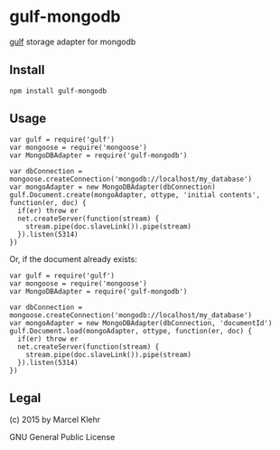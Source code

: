 # gulf-mongodb
[gulf](http://github.com/marcelklehr/gulf#readme) storage adapter for mongodb

## Install

```
npm install gulf-mongodb
```

## Usage

```
var gulf = require('gulf')
var mongoose = require('mongoose')
var MongoDBAdapter = require('gulf-mongodb')

var dbConnection = mongoose.createConnection('mongodb://localhost/my_database')
var mongoAdapter = new MongoDBAdapter(dbConnection)
gulf.Document.create(mongoAdapter, ottype, 'initial contents', function(er, doc) {
  if(er) throw er
  net.createServer(function(stream) {
    stream.pipe(doc.slaveLink()).pipe(stream)
  }).listen(5314)
})
```

Or, if the document already exists:

```
var gulf = require('gulf')
var mongoose = require('mongoose')
var MongoDBAdapter = require('gulf-mongodb')

var dbConnection = mongoose.createConnection('mongodb://localhost/my_database')
var mongoAdapter = new MongoDBAdapter(dbConnection, 'documentId')
gulf.Document.load(mongoAdapter, ottype, function(er, doc) {
  if(er) throw er
  net.createServer(function(stream) {
    stream.pipe(doc.slaveLink()).pipe(stream)
  }).listen(5314)
})
```

## Legal
(c) 2015 by Marcel Klehr

GNU General Public License